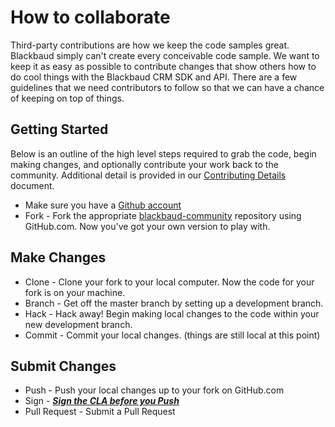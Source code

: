 # How to collaborate

Third-party contributions are how we keep the code samples great. Blackbaud simply can't create every conceivable code sample. We want to keep it as easy as possible to contribute changes that show others how to do cool things with the Blackbaud CRM SDK and API. There are a few guidelines that we need contributors to follow so that we can have a chance of keeping on top of things.

## Getting Started

Below is an outline of the high level steps required to grab the code, begin making changes, and optionally contribute your work back to the community.  Additional detail is provided in our [Contributing Details](https://github.com/blackbaud-community/CONTRIBUTING-DETAILS.md) document. 

* Make sure you have a [Github account](https://github.com/signup/free)
* Fork - Fork the appropriate [blackbaud-community](https://github.com/blackbaud-community) repository using  GitHub.com.  Now you've got your own version to play with. 

## Make Changes

* Clone - Clone your fork to your local computer.  Now the code for your fork is on your machine.
* Branch - Get off the master branch by setting up a development branch.
* Hack - Hack away!  Begin making local changes to the code within your new development branch.  
* Commit - Commit your local changes.  (things are still local at this point)

## Submit Changes
* Push - Push your local changes up to your fork on GitHub.com
* Sign - ***[Sign the CLA before you Push](http://www.bbdevnetwork.com/cla/)***
* Pull Request - Submit a Pull Request

